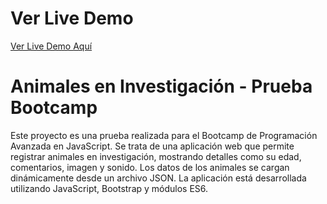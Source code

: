 
# Ver Live Demo

[Ver Live Demo Aquí](https://alexisenp.github.io/bootcamp-animales-en-investigacion/)

# Animales en Investigación - Prueba Bootcamp

Este proyecto es una prueba realizada para el Bootcamp de Programación Avanzada en JavaScript. Se trata de una aplicación web que permite registrar animales en investigación, mostrando detalles como su edad, comentarios, imagen y sonido. Los datos de los animales se cargan dinámicamente desde un archivo JSON. La aplicación está desarrollada utilizando JavaScript, Bootstrap y módulos ES6.